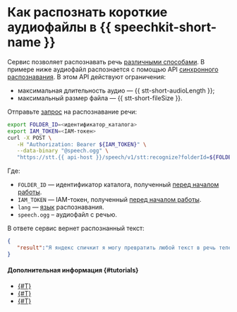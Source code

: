 # Как распознать короткие аудиофайлы в {{ speechkit-short-name }}

Сервис позволяет распознавать речь [различными способами](../stt/index.md#stt-ways). В примере ниже аудиофайл распознается с помощью API [синхронного распознавания](../stt/request.md). В этом API действуют ограничения:

* максимальная длительность аудио — {{ stt-short-audioLength }};
* максимальный размер файла — {{ stt-short-fileSize }}.

Отправьте [запрос](../stt/request.md) на распознавание речи:

```bash
export FOLDER_ID=<идентификатор_каталога>
export IAM_TOKEN=<IAM-токен>
curl -X POST \
   -H "Authorization: Bearer ${IAM_TOKEN}" \
   --data-binary "@speech.ogg" \
   "https://stt.{{ api-host }}/speech/v1/stt:recognize?folderId=${FOLDER_ID}&lang=ru-RU"
```

Где:

* `FOLDER_ID` — идентификатор каталога, полученный [перед началом работы](index.md#before-you-begin).
* `IAM_TOKEN` — IAM-токен, полученный [перед началом работы](index.md#before-you-begin).
* `lang` — [язык](../stt/models.md#languages) распознавания.
* `speech.ogg` – аудиофайл с речью.

В ответе сервис вернет распознанный текст:

```json
{
   "result":"Я яндекс спичкит я могу превратить любой текст в речь теперь вы можете"
}
```

#### Дополнительная информация {#tutorials}

* [{#T}](../stt/api/request-api.md)
* [{#T}](../stt/api/request-examples.md)
* [{#T}](../stt/api/transcribation-api.md)
